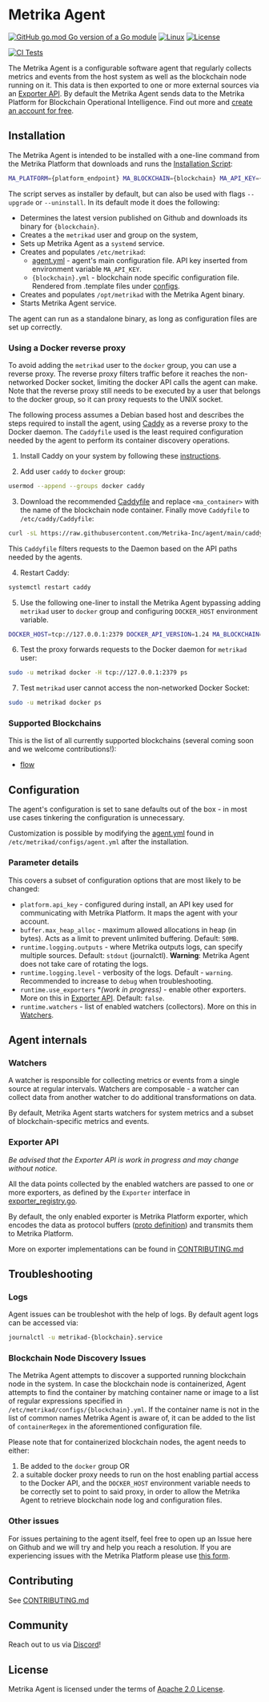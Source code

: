 # Metrika Agent
[![GitHub go.mod Go version of a Go module](https://img.shields.io/github/go-mod/go-version/Metrika-Inc/agent)](https://github.com/Metrika-Inc/agent) [![Linux](https://svgshare.com/i/Zhy.svg)](https://github.com/Metrika-Inc/agent) [![License](https://img.shields.io/badge/License-Apache_2.0-blue.svg)](https://github.com/Metrika-Inc/agent/blob/main/LICENSE)

[![CI Tests](https://github.com/Metrika-Inc/agent/actions/workflows/ci.yml/badge.svg?branch=main)](https://github.com/Metrika-Inc/agent/actions/workflows/ci.yml)

The Metrika Agent is a configurable software agent that regularly collects metrics and events from the host system as well as the blockchain node running on it. This data is then exported to one or more external sources via an [Exporter API](#exporter-api). By default the Metrika Agent sends data to the Metrika Platform for Blockchain Operational Intelligence. Find out more and [create an account for free](https://www.metrika.co).

## Installation
The Metrika Agent is intended to be installed with a one-line command from the Metrika Platform that downloads and runs the [Installation Script](install.sh):
```bash
MA_PLATFORM={platform_endpoint} MA_BLOCKCHAIN={blockchain} MA_API_KEY={api_key} bash -c "$(curl -L https://raw.githubusercontent.com/Metrika-Inc/agent/main/install.sh)"
```
The script serves as installer by default, but can also be used with flags `--upgrade` or `--uninstall`. In its default mode it does the following:
* Determines the latest version published on Github and downloads its binary for `{blockchain}`.
* Creates a the `metrikad` user and group on the system,
* Sets up Metrika Agent as a `systemd` service.
* Creates and populates `/etc/metrikad`:
  * [agent.yml](configs/agent.yml) - agent's main configuration file. API key inserted from environment variable `MA_API_KEY`.
  * `{blockchain}.yml` - blockchain node specific configuration file. Rendered from .template files under [configs](configs/).
* Creates and populates `/opt/metrikad` with the Metrika Agent binary.
* Starts Metrika Agent service.

The agent can run as a standalone binary, as long as configuration files are set up correctly.

### Using a Docker reverse proxy
To avoid adding the `metrikad` user to the `docker` group, you can use a reverse proxy. The reverse proxy filters traffic before it reaches the non-networked Docker socket, limiting the docker API calls the agent can make. Note that the reverse proxy still needs to be executed by a user that belongs to the docker group, so it can proxy requests to the UNIX socket.

The following process assumes a Debian based host and describes the steps required to install the agent, using [Caddy](https://caddyserver.com/) as a reverse proxy to the Docker daemon. The `Caddyfile` used is the least required configuration needed by the agent to perform its container discovery operations.

1. Install Caddy on your system by following these [instructions](https://caddyserver.com/docs/install).

2. Add user `caddy` to `docker` group:
```bash
usermod --append --groups docker caddy
```
3. Download the recommended [Caddyfile](https://raw.githubusercontent.com/Metrika-Inc/agent/main/caddy/Caddyfile) and replace `<ma_container>` with the name of the blockchain node container. Finally move `Caddyfile` to `/etc/caddy/Caddyfile`:
```bash
curl -sL https://raw.githubusercontent.com/Metrika-Inc/agent/main/caddy/Caddyfile | sed 's/<ma_container>/example-name/g' | tee /etc/caddy/Caddyfile
```
This `Caddyfile` filters requests to the Daemon based on the API paths needed by the agents.

4. Restart Caddy:
```bash
systemctl restart caddy
```
5. Use the following one-liner to install the Metrika Agent bypassing adding `metrikad` user to `docker` group and configuring `DOCKER_HOST` environment variable.
```bash
DOCKER_HOST=tcp://127.0.0.1:2379 DOCKER_API_VERSION=1.24 MA_BLOCKCHAIN={protocol} MA_API_KEY={api_key} bash -c "$(curl -sL https://raw.githubusercontent.com/Metrika-Inc/agent/main/install.sh) --no-docker-grp"
```
6. Test the proxy forwards requests to the Docker daemon for `metrikad` user:
```bash
sudo -u metrikad docker -H tcp://127.0.0.1:2379 ps
```
7. Test `metrikad` user cannot access the non-networked Docker Socket:
```bash
sudo -u metrikad docker ps
```
### Supported Blockchains
This is the list of all currently supported blockchains (several coming soon and we welcome contributions!):
* [flow](https://flow.com/)

## Configuration
The agent's configuration is set to sane defaults out of the box - in most use cases tinkering the configuration is unnecessary.

Customization is possible by modifying the [agent.yml](configs/agent.yml) found in `/etc/metrikad/configs/agent.yml` after the installation.

### Parameter details
This covers a subset of configuration options that are most likely to be changed:
* `platform.api_key` - configured during install, an API key used for communicating with Metrika Platform. It maps the agent with your account.
* `buffer.max_heap_alloc` - maximum allowed allocations in heap (in bytes). Acts as a limit to prevent unlimited buffering. Default: `50MB`.
* `runtime.logging.outputs` - where Metrika outputs logs, can specify multiple sources. Default: `stdout` (journalctl). **Warning**: Metrika Agent does not take care of rotating the logs.
* `runtime.logging.level` - verbosity of the logs. Default - `warning`. Recommended to increase to `debug` when troubleshooting.
* `runtime.use_exporters` **(work in progress)* - enable other exporters. More on this in [Exporter API](#exporter-api). Default: `false`.
* `runtime.watchers` - list of enabled watchers (collectors). More on this in [Watchers](#watchers).
## Agent internals
### Watchers
A watcher is responsible for collecting metrics or events from a single source at regular intervals. Watchers are composable - a watcher can collect data from another watcher to do additional transformations on data.

By default, Metrika Agent starts watchers for system metrics and a subset of blockchain-specific metrics and events.
### Exporter API

_Be advised that the Exporter API is work in progress and may change without notice._

All the data points collected by the enabled watchers are passed to one or more exporters, as defined by the `Exporter` interface in [exporter_registry.go](internal/pkg/global/exporter_registry.go).

By default, the only enabled exporter is Metrika Platform exporter, which encodes the data as protocol buffers ([proto definition](api/v1/proto/agent.proto)) and transmits them to Metrika Platform.

More on exporter implementations can be found in [CONTRIBUTING.md](CONTRIBUTING.md#implementing-exporters)
## Troubleshooting

### Logs
Agent issues can be troubleshot with the help of logs. By default agent logs can be accessed via:
```bash
journalctl -u metrikad-{blockchain}.service
```

### Blockchain Node Discovery Issues
The Metrika Agent attempts to discover a supported running blockchain node in the system. In case the blockchain node is containerized, Agent attempts to find the container by matching container name or image to a list of regular expressions specified in `/etc/metrikad/configs/{blockchain}.yml`. If the container name is not in the list of common names Metrika Agent is aware of, it can be added to the list of `containerRegex` in the aforementioned configuration file.

Please note that for containerized blockchain nodes, the agent needs to either:
1. Be added to the `docker` group OR
1. a suitable docker proxy needs to run on the host enabling partial access to the Docker API, and the `DOCKER_HOST` environment variable needs to be correctly set to point to said proxy, in order to allow the Metrika Agent to retrieve blockchain node log and configuration files.

### Other issues
For issues pertaining to the agent itself, feel free to open up an Issue here on Github and we will try and help you reach a resolution. If you are experiencing issues with the Metrika Platform please use [this form](https://metrika.atlassian.net/servicedesk/customer/portal/1/group/1/create/19).

## Contributing
See [CONTRIBUTING.md](CONTRIBUTING.md)

## Community
Reach out to us via [Discord](https://discord.gg/3tczKjK3ST)!

## License
Metrika Agent is licensed under the terms of [Apache 2.0 License](LICENSE).
